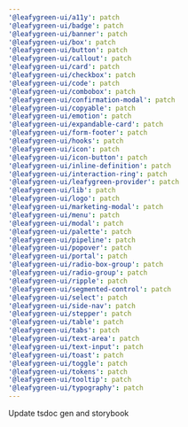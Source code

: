 ```yaml
---
'@leafygreen-ui/a11y': patch
'@leafygreen-ui/badge': patch
'@leafygreen-ui/banner': patch
'@leafygreen-ui/box': patch
'@leafygreen-ui/button': patch
'@leafygreen-ui/callout': patch
'@leafygreen-ui/card': patch
'@leafygreen-ui/checkbox': patch
'@leafygreen-ui/code': patch
'@leafygreen-ui/combobox': patch
'@leafygreen-ui/confirmation-modal': patch
'@leafygreen-ui/copyable': patch
'@leafygreen-ui/emotion': patch
'@leafygreen-ui/expandable-card': patch
'@leafygreen-ui/form-footer': patch
'@leafygreen-ui/hooks': patch
'@leafygreen-ui/icon': patch
'@leafygreen-ui/icon-button': patch
'@leafygreen-ui/inline-definition': patch
'@leafygreen-ui/interaction-ring': patch
'@leafygreen-ui/leafygreen-provider': patch
'@leafygreen-ui/lib': patch
'@leafygreen-ui/logo': patch
'@leafygreen-ui/marketing-modal': patch
'@leafygreen-ui/menu': patch
'@leafygreen-ui/modal': patch
'@leafygreen-ui/palette': patch
'@leafygreen-ui/pipeline': patch
'@leafygreen-ui/popover': patch
'@leafygreen-ui/portal': patch
'@leafygreen-ui/radio-box-group': patch
'@leafygreen-ui/radio-group': patch
'@leafygreen-ui/ripple': patch
'@leafygreen-ui/segmented-control': patch
'@leafygreen-ui/select': patch
'@leafygreen-ui/side-nav': patch
'@leafygreen-ui/stepper': patch
'@leafygreen-ui/table': patch
'@leafygreen-ui/tabs': patch
'@leafygreen-ui/text-area': patch
'@leafygreen-ui/text-input': patch
'@leafygreen-ui/toast': patch
'@leafygreen-ui/toggle': patch
'@leafygreen-ui/tokens': patch
'@leafygreen-ui/tooltip': patch
'@leafygreen-ui/typography': patch
---
```


Update tsdoc gen and storybook
